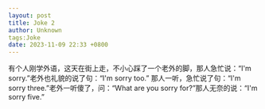 ```yaml
---
layout: post
title: Joke 2
author: Unknown
tags:Joke
date: 2023-11-09 22:33 +0800
---
```


有个人刚学外语，这天在街上走，不小心踩了一个老外的脚，那人急忙说：“I'm sorry.”老外也礼貌的说了句：“I'm sorry too.”
那人一听，急忙说了句：“I'm sorry three.”老外一听傻了，问：“What are you sorry for?”那人无奈的说：“I'm sorry five.”

